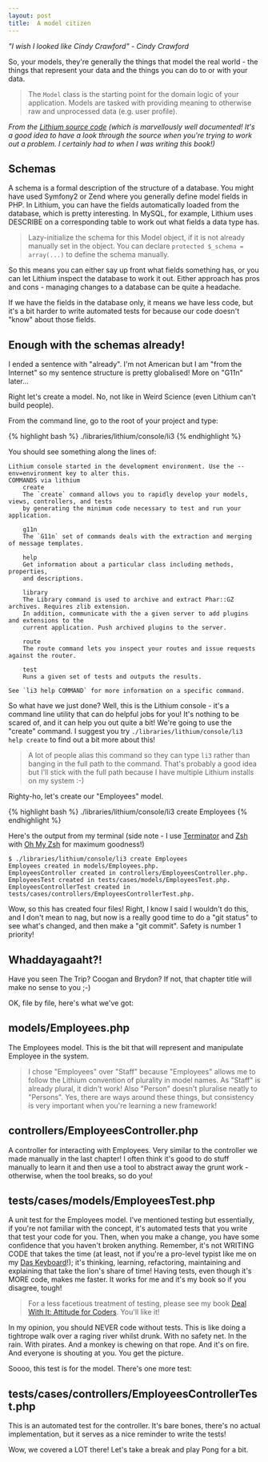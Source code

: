 ```yaml
---
layout: post
title:  A model citizen
---
```


_"I wish I looked like Cindy Crawford" - Cindy Crawford_

So, your models, they're generally the things that model the real world - the things that represent your data and the things you can do to or with your data.

> The `Model` class is the starting point for the domain logic of your application.
> Models are tasked with providing meaning to otherwise raw and unprocessed data (e.g.
> user profile).

_From the [Lithium source code](https://github.com/UnionOfRAD/lithium/blob/master/data/Model.php) (which is marvellously well documented! It's a good idea to have a look through the source when you're trying to work out a problem. I certainly had to when I was writing this book!)_

## Schemas

A schema is a formal description of the structure of a database. You might have used Symfony2 or Zend where you generally define model fields in PHP. In Lithium, you can have the fields automatically loaded from the database, which is pretty interesting. In MySQL, for example, Lithium uses DESCRIBE on a corresponding table to work out what fields a data type has.

> Lazy-initialize the schema for this Model object, if it is not already manually set in the object. You can declare `protected $_schema = array(...)` to define the schema manually.

So this means you can either say up front what fields something has, or you can let Lithium inspect the database to work it out. Either approach has pros and cons - managing changes to a database can be quite a headache.

If we have the fields in the database only, it means we have less code, but it's a bit harder to write automated tests for because our code doesn't "know" about those fields.

## Enough with the schemas already!

I ended a sentence with "already". I'm not American but I am "from the Internet" so my sentence structure is pretty globalised! More on "G11n" later...

Right let's create a model. No, not like in Weird Science (even Lithium can't build people).

From the command line, go to the root of your project and type:

{% highlight bash %}
./libraries/lithium/console/li3
{% endhighlight %}

You should see something along the lines of:

	Lithium console started in the development environment. Use the --env=environment key to alter this.
	COMMANDS via lithium
		create
		The `create` command allows you to rapidly develop your models, views, controllers, and tests
		by generating the minimum code necessary to test and run your application.

		g11n
		The `G11n` set of commands deals with the extraction and merging of message templates.

		help
		Get information about a particular class including methods, properties,
		and descriptions.

		library
		The Library command is used to archive and extract Phar::GZ archives. Requires zlib extension.
		In addition, communicate with the a given server to add plugins and extensions to the
		current application. Push archived plugins to the server.

		route
		The route command lets you inspect your routes and issue requests against the router.

		test
		Runs a given set of tests and outputs the results.

	See `li3 help COMMAND` for more information on a specific command.

So what have we just done? Well, this is the Lithium console - it's a command line utility that can do helpful jobs for you! It's nothing to be scared of, and it can help you out quite a bit! We're going to use the "create" command. I suggest you try `./libraries/lithium/console/li3 help create` to find out a bit more about this!

> A lot of people alias this command so they can type `li3` rather than banging in the full path to the command. That's probably a good idea but I'll stick with the full path because I have multiple Lithium installs on my system :-)

Righty-ho, let's create our "Employees" model.

{% highlight bash %}
./libraries/lithium/console/li3 create Employees
{% endhighlight %}

Here's the output from my terminal (side note - I use [Terminator](http://gnometerminator.blogspot.co.uk/p/introduction.html) and [Zsh](http://www.zsh.org/) with [Oh My Zsh](https://github.com/robbyrussell/oh-my-zsh) for maximum goodness!)

	$ ./libraries/lithium/console/li3 create Employees
	Employees created in models/Employees.php.
	EmployeesController created in controllers/EmployeesController.php.
	EmployeesTest created in tests/cases/models/EmployeesTest.php.
	EmployeesControllerTest created in tests/cases/controllers/EmployeesControllerTest.php.

Wow, so this has created four files! Right, I know I said I wouldn't do this, and I don't mean to nag, but now is a really good time to do a "git status" to see what's changed, and then make a "git commit". Safety is number 1 priority!

## Whaddayagaaht?!

Have you seen The Trip? Coogan and Brydon? If not, that chapter title will make no sense to you ;-)

OK, file by file, here's what we've got:

## models/Employees.php

The Employees model. This is the bit that will represent and manipulate Employee in the system.

> I chose "Employees" over "Staff" because "Employees" allows me to follow the Lithium convention of plurality in model names. As "Staff" is already plural, it didn't work! Also "Person" doesn't pluralise neatly to "Persons". Yes, there are ways around these things, but consistency is very important when you're learning a new framework!

## controllers/EmployeesController.php

A controller for interacting with Employees. Very similar to the controller we made manually in the last chapter! I often think it's good to do stuff manually to learn it and then use a tool to abstract away the grunt work - otherwise, when the tool breaks, so do you!

## tests/cases/models/EmployeesTest.php

A unit test for the Employees model. I've mentioned testing but essentially, if you're not familiar with the concept, it's automated tests that you write that test your code for you. Then, when you make a change, you have some confidence that you haven't broken anything. Remember, it's not WRITING CODE that takes the time (at least, not if you're a pro-level typist like me on my [Das Keyboard](http://shop.daskeyboard.com/)!); it's thinking, learning, refactoring, maintaining and explaining that take the lion's share of time! Having tests, even though it's MORE code, makes me faster. It works for me and it's my book so if you disagree, tough!

> For a less facetious treatment of testing, please see my book [Deal With It: Attitude for Coders](https://leanpub.com/dealwithit/). You'll like it!

In my opinion, you should NEVER code without tests. This is like doing a tightrope walk over a raging river whilst drunk. With no safety net. In the rain. With pirates. And a monkey is chewing on that rope. And it's on fire. And everyone is shouting at you. You get the picture.

Soooo, this test is for the model. There's one more test:

## tests/cases/controllers/EmployeesControllerTest.php

This is an automated test for the controller. It's bare bones, there's no actual implementation, but it serves as a nice reminder to write the tests!

Wow, we covered a LOT there! Let's take a break and play Pong for a bit.